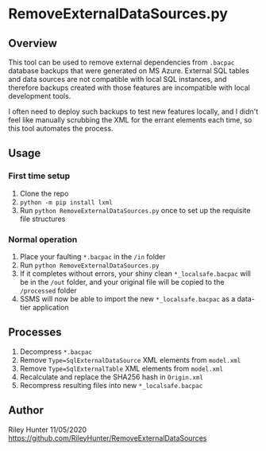 # RemoveExternalDataSources.py

## Overview

This tool can be used to remove external dependencies from `.bacpac` database backups that were generated on MS Azure. External SQL tables and data sources are not compatible with local SQL instances, and therefore backups created with those features are incompatible with local development tools.

I often need to deploy such backups to test new features locally, and I didn't feel like manually scrubbing the XML for the errant elements each time, so this tool automates the process.

## Usage
### First time setup
1. Clone the repo
1. `python -m pip install lxml`
1. Run `python RemoveExternalDataSources.py` once to set up the requisite file structures

### Normal operation
1. Place your faulting `*.bacpac` in the `/in` folder
1. Run `python RemoveExternalDataSources.py`
1. If it completes without errors, your shiny clean `*_localsafe.bacpac` will be in the `/out` folder, and your original file will be copied to the `/processed` folder
1. SSMS will now be able to import the new `*_localsafe.bacpac` as a data-tier application

## Processes
1. Decompress `*.bacpac`
1. Remove `Type=SqlExternalDataSource` XML elements from `model.xml`
1. Remove `Type=SqlExternalTable` XML elements from `model.xml`
1. Recalculate and replace the SHA256 hash in `Origin.xml`
1. Recompress resulting files into new `*_localsafe.bacpac`

## Author
Riley Hunter
11/05/2020
https://github.com/RileyHunter/RemoveExternalDataSources
